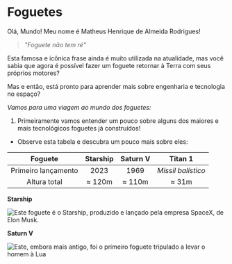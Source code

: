 # **Foguetes**

Olá, Mundo! Meu nome é Matheus Henrique de Almeida Rodrigues!
>*"Foguete não tem ré"*

Esta famosa e icônica frase ainda é muito utilizada na atualidade, mas você sabia que agora é possível fazer um foguete retornar à Terra com seus próprios motores?

Mas e então, está pronto para aprender mais sobre engenharia e tecnologia no espaço?

*Vamos para uma viagem ao mundo dos foguetes:*

1. Primeiramente vamos entender um pouco sobre alguns dos maiores e mais tecnológicos foguetes já construídos!
* Observe esta tabela e descubra um pouco mais sobre eles:

| Foguete | Starship | Saturn V | Titan 1 |
|:------------------------:|:------------------------:|:------------------------:|:------------------------:|
| Primeiro lançamento | 2023 | 1969 | *Míssil balístico* |
| Altura total | ≈ 120m | ≈ 110m | ≈ 31m |

**Starship**

![Este foguete é o Starship, produzido e lançado pela empresa SpaceX, de Elon Musk.](https://i0.wp.com/spacenews.com/wp-content/uploads/2024/05/starship-ift4-wdr.jpg?fit=1200%2C899&ssl=1 "Este foguete é o Starship, produzido e lançado pela empresa SpaceX, de Elon Musk.")

**Saturn V**

![Este, embora mais antigo, foi o primeiro foguete tripulado a levar o homem à Lua](https://cdn.firespring.com/images/1342c702-38be-4aaa-89db-5663555b7ff9.jpg "Este, embora mais antigo, foi o primeiro foguete tripulado a levar o homem à Lua")
